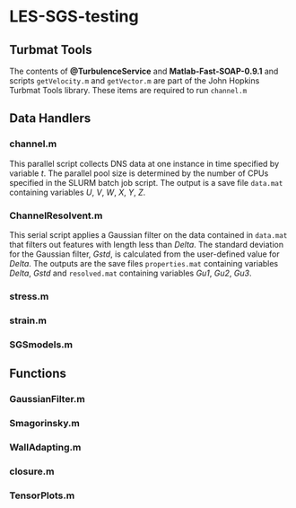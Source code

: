 # LES-SGS-testing
## Turbmat Tools
The contents of **@TurbulenceService** and **Matlab-Fast-SOAP-0.9.1** and scripts `getVelocity.m` and `getVector.m` are part of the John Hopkins Turbmat Tools library. These items are required to run `channel.m`
## Data Handlers
### channel.m
This parallel script collects DNS data at one instance in time specified by variable *t*. The parallel pool size is determined by the number of CPUs specified in the SLURM batch job script. The output is a save file `data.mat` containing variables *U*, *V*, *W*, *X*, *Y*, *Z*.
### ChannelResolvent.m
This serial script applies a Gaussian filter on the data contained in `data.mat` that filters out features with length less than *Delta*. The standard deviation for the Gaussian filter, *Gstd*, is calculated from the user-defined value for *Delta*. The outputs are the save files `properties.mat` containing variables *Delta*, *Gstd* and `resolved.mat` containing variables *Gu1*, *Gu2*, *Gu3*.
### stress.m
### strain.m
### SGSmodels.m
## Functions
### GaussianFilter.m
### Smagorinsky.m
### WallAdapting.m
### closure.m
### TensorPlots.m
